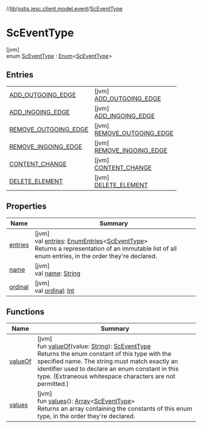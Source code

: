 //[lib](../../../index.md)/[ostis.jesc.client.model.event](../index.md)/[ScEventType](index.md)

# ScEventType

[jvm]\
enum [ScEventType](index.md) : [Enum](https://kotlinlang.org/api/latest/jvm/stdlib/kotlin/-enum/index.html)&lt;[ScEventType](index.md)&gt;

## Entries

| | |
|---|---|
| [ADD_OUTGOING_EDGE](-a-d-d_-o-u-t-g-o-i-n-g_-e-d-g-e/index.md) | [jvm]<br>[ADD_OUTGOING_EDGE](-a-d-d_-o-u-t-g-o-i-n-g_-e-d-g-e/index.md) |
| [ADD_INGOING_EDGE](-a-d-d_-i-n-g-o-i-n-g_-e-d-g-e/index.md) | [jvm]<br>[ADD_INGOING_EDGE](-a-d-d_-i-n-g-o-i-n-g_-e-d-g-e/index.md) |
| [REMOVE_OUTGOING_EDGE](-r-e-m-o-v-e_-o-u-t-g-o-i-n-g_-e-d-g-e/index.md) | [jvm]<br>[REMOVE_OUTGOING_EDGE](-r-e-m-o-v-e_-o-u-t-g-o-i-n-g_-e-d-g-e/index.md) |
| [REMOVE_INGOING_EDGE](-r-e-m-o-v-e_-i-n-g-o-i-n-g_-e-d-g-e/index.md) | [jvm]<br>[REMOVE_INGOING_EDGE](-r-e-m-o-v-e_-i-n-g-o-i-n-g_-e-d-g-e/index.md) |
| [CONTENT_CHANGE](-c-o-n-t-e-n-t_-c-h-a-n-g-e/index.md) | [jvm]<br>[CONTENT_CHANGE](-c-o-n-t-e-n-t_-c-h-a-n-g-e/index.md) |
| [DELETE_ELEMENT](-d-e-l-e-t-e_-e-l-e-m-e-n-t/index.md) | [jvm]<br>[DELETE_ELEMENT](-d-e-l-e-t-e_-e-l-e-m-e-n-t/index.md) |

## Properties

| Name | Summary |
|---|---|
| [entries](entries.md) | [jvm]<br>val [entries](entries.md): [EnumEntries](https://kotlinlang.org/api/latest/jvm/stdlib/kotlin.enums/-enum-entries/index.html)&lt;[ScEventType](index.md)&gt;<br>Returns a representation of an immutable list of all enum entries, in the order they're declared. |
| [name](../../ostis.jesc.memory.element.node/-sc-node-type/-v-a-r_-m-a-t-e-r-i-a-l/index.md#-372974862%2FProperties%2F1299105613) | [jvm]<br>val [name](../../ostis.jesc.memory.element.node/-sc-node-type/-v-a-r_-m-a-t-e-r-i-a-l/index.md#-372974862%2FProperties%2F1299105613): [String](https://kotlinlang.org/api/latest/jvm/stdlib/kotlin/-string/index.html) |
| [ordinal](../../ostis.jesc.memory.element.node/-sc-node-type/-v-a-r_-m-a-t-e-r-i-a-l/index.md#-739389684%2FProperties%2F1299105613) | [jvm]<br>val [ordinal](../../ostis.jesc.memory.element.node/-sc-node-type/-v-a-r_-m-a-t-e-r-i-a-l/index.md#-739389684%2FProperties%2F1299105613): [Int](https://kotlinlang.org/api/latest/jvm/stdlib/kotlin/-int/index.html) |

## Functions

| Name | Summary |
|---|---|
| [valueOf](value-of.md) | [jvm]<br>fun [valueOf](value-of.md)(value: [String](https://kotlinlang.org/api/latest/jvm/stdlib/kotlin/-string/index.html)): [ScEventType](index.md)<br>Returns the enum constant of this type with the specified name. The string must match exactly an identifier used to declare an enum constant in this type. (Extraneous whitespace characters are not permitted.) |
| [values](values.md) | [jvm]<br>fun [values](values.md)(): [Array](https://kotlinlang.org/api/latest/jvm/stdlib/kotlin/-array/index.html)&lt;[ScEventType](index.md)&gt;<br>Returns an array containing the constants of this enum type, in the order they're declared. |
